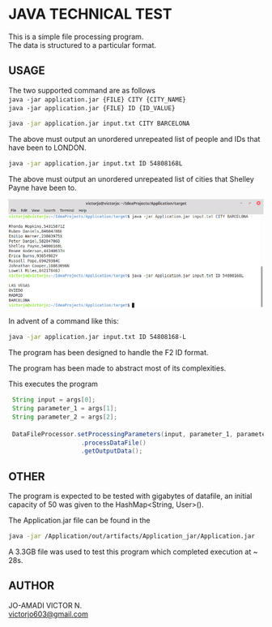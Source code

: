 # JAVA TECHNICAL TEST

This is a simple file processing program.   
The data is structured to a particular format.


## USAGE

The two supported command are as follows    
`java -jar application.jar {FILE} CITY {CITY_NAME}`    
`java -jar application.jar {FILE} ID {ID_VALUE}`

```bash
java -jar application.jar input.txt CITY BARCELONA
```
The above must output an unordered unrepeated list of people and IDs that have been to LONDON.

```bash
java -jar application.jar input.txt ID 54808168L
```
The above must output an unordered unrepeated list of cities that Shelley Payne have been to.

![Screenshot](application_screen_shot.png)

In advent of a command like this:

```bash
java -jar application.jar input.txt ID 54808168-L
```
The program has been designed to handle the F2 ID format.

The program has been made to abstract most of its complexities.

This executes the program

```java
 String input = args[0];
 String parameter_1 = args[1];
 String parameter_2 = args[2];

 DataFileProcessor.setProcessingParameters(input, parameter_1, parameter_2)
                    .processDataFile()
                    .getOutputData();
```

## OTHER

The program is expected to be tested with gigabytes of datafile, an initial capacity of 50 was given to the HashMap<String, User>().

The Application.jar file can be found in the

```bash
java -jar /Application/out/artifacts/Application_jar/Application.jar
```
A 3.3GB file was used to test this program which completed execution at ~ 28s.

## AUTHOR
JO-AMADI VICTOR N.  
victorjo603@gmail.com